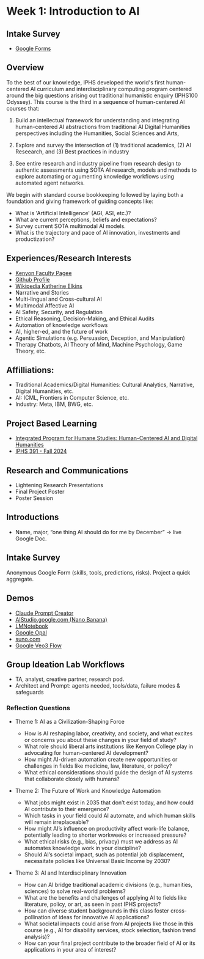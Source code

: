 # Week 1: Introduction to AI

## Intake Survey
  * [Google Forms](https://docs.google.com/forms/d/e/1FAIpQLSeElBuTf_kHvyp9c0LmSXhD25I3fZzErGq672t-wFaUBobtPw/viewform?usp=sharing&ouid=112623698525906186738)

## Overview

To the best of our knowledge, IPHS developed the world's first human-centered AI curriculum and interdisciplinary computing program centered around the big questions arising out traditional humanistic enquiry (IPHS100 Odyssey). This course is the third in a sequence of human-centered AI courses that:

1. Build an intellectual framework for understanding and integrating human-centered AI abstractions from traditional AI Digital Humanities perspectives including the Humanities, Social Sciences and Arts,

2. Explore and survey the intersection of (1) traditional academics, (2) AI Reseearch, and (3) Best practices in industry

3. See entire research and industry pipeline from research design to authentic assessments using SOTA AI research, models and methods to explore automating or agumenting knowledge workflows using automated agent networks.

We begin with standard course bookkeeping followed by laying both a foundation and giving framework of guiding concepts like:

- What is 'Artificial Intelligence' (AGI, ASI, etc.)?
- What are current perceptions, beliefs and expectations?
- Survey current SOTA multimodal AI models.
- What is the trajectory and pace of AI innovation, investments and productization?

## Experiences/Research Interests
  * [Kenyon Faculty Pagee](https://www.kenyon.edu/directory/jon-chun/)
  * [Github Profile](https://github.com/jon-chun)
  * [Wikipedia Katherine Elkins](https://en.wikipedia.org/wiki/Katherine_Elkins)
  * Narrative and Stories
  * Multi-lingual and Cross-cultural AI
  * Multimodal Affective AI
  * AI Safety, Security, and Regulation
  * Ethical Reasoning, Decision-Making, and Ethical Audits
  * Automation of knowledge workflows
  * AI, higher-ed, and the future of work
  * Agentic Simulations (e.g. Persuasion, Deception, and Manipulation)
  * Therapy Chatbots, AI Theory of Mind, Machine Psychology, Game Theory, etc.

## Affilliations:
  * Traditional Academics/Digital Humanities: Cultural Analytics, Narrative, Digital Humanities, etc.
  * AI: ICML, Frontiers in Computer Science, etc.
  * Industry: Meta, IBM, BWG, etc.

## Project Based Learning

  * [Integrated Program for Humane Studies: Human-Centered AI and Digital Humanities](https://digital.kenyon.edu/dh/)
  * [IPHS 391 - Fall 2024](https://github.com/jon-chun#course-descriptions-and-mentored-research)

## Research and Communications

  * Lightening Research Presentations
  * Final Project Poster
  * Poster Session

## Introductions

  * Name, major, “one thing AI should do for me by December” → live Google Doc.

## Intake Survey
  Anonymous Google Form (skills, tools, predictions, risks). Project a quick aggregate.

## Demos
  * [Claude Prompt Creator](https://claude.ai/public/artifacts/3796db7e-4ef1-4cab-b70c-d045778f23ec)
  * [AIStudio.google.com (Nano Banana)](https://aistudio.google.com/prompts/new_chat)
  * [LMNotebook](https://notebooklm.google/)
  * [Google Opal](https://opal.withgoogle.com/)
  * [suno.com](https://suno.com/)
  * [Google Veo3 Flow](https://labs.google/flow/about)

## Group Ideation Lab Workflows
  * TA, analyst, creative partner, research pod.  
  * Architect and Prompt: agents needed, tools/data, failure modes & safeguards

### Reflection Questions

* Theme 1: AI as a Civilization-Shaping Force
  * How is AI reshaping labor, creativity, and society, and what excites or concerns you about these changes in your field of study?
  * What role should liberal arts institutions like Kenyon College play in advocating for human-centered AI development?
  * How might AI-driven automation create new opportunities or challenges in fields like medicine, law, literature, or policy?
  * What ethical considerations should guide the design of AI systems that collaborate closely with humans?

* Theme 2: The Future of Work and Knowledge Automation
  * What jobs might exist in 2035 that don’t exist today, and how could AI contribute to their emergence?
  * Which tasks in your field could AI automate, and which human skills will remain irreplaceable?
  * How might AI’s influence on productivity affect work-life balance, potentially leading to shorter workweeks or increased pressure?
  * What ethical risks (e.g., bias, privacy) must we address as AI automates knowledge work in your discipline?
  * Should AI’s societal impact, such as potential job displacement, necessitate policies like Universal Basic Income by 2030?

* Theme 3: AI and Interdisciplinary Innovation
  * How can AI bridge traditional academic divisions (e.g., humanities, sciences) to solve real-world problems?
  * What are the benefits and challenges of applying AI to fields like literature, policy, or art, as seen in past IPHS projects?
  * How can diverse student backgrounds in this class foster cross-pollination of ideas for innovative AI applications?
  * What societal impacts could arise from AI projects like those in this course (e.g., AI for disability services, stock selection, fashion trend analysis)?
  * How can your final project contribute to the broader field of AI or its applications in your area of interest?
